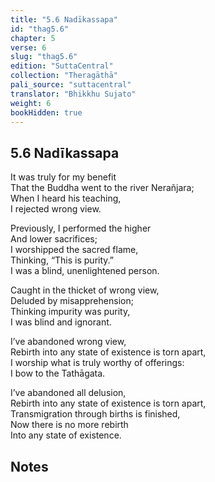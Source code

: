 ```yaml
---
title: "5.6 Nadīkassapa"
id: "thag5.6"
chapter: 5
verse: 6
slug: "thag5.6"
edition: "SuttaCentral"
collection: "Theragāthā"
pali_source: "suttacentral"
translator: "Bhikkhu Sujato"
weight: 6
bookHidden: true
---
```


## 5.6 Nadīkassapa  

It was truly for my benefit  
That the Buddha went to the river Nerañjara;  
When I heard his teaching,  
I rejected wrong view.  

Previously, I performed the higher  
And lower sacrifices;  
I worshipped the sacred flame,  
Thinking, “This is purity.”  
I was a blind, unenlightened person.  

Caught in the thicket of wrong view,  
Deluded by misapprehension;  
Thinking impurity was purity,  
I was blind and ignorant.  

I’ve abandoned wrong view,  
Rebirth into any state of existence is torn apart,  
I worship what is truly worthy of offerings:  
I bow to the Tathāgata.  

I’ve abandoned all delusion,  
Rebirth into any state of existence is torn apart,  
Transmigration through births is finished,  
Now there is no more rebirth  
Into any state of existence.

## Notes